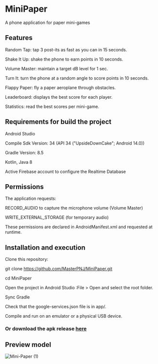 # MiniPaper
 A phone application for paper mini-games

## Features

Random Tap: tap 3 post-its as fast as you can in 15 seconds.

Shake It Up: shake the phone to earn points in 10 seconds.

Volume Master: maintain a target dB level for 1 sec.

Turn It: turn the phone at a random angle to score points in 10 seconds.

Flappy Paper: fly a paper aeroplane through obstacles.

Leaderboard: displays the best score for each player.

Statistics: read the best scores per mini-game.

## Requirements for build the project

Android Studio

Compile Sdk Version: 34 (API 34 ("UpsideDownCake"; Android 14.0))

Gradle Version: 8.5

Kotlin, Java 8

Active Firebase account to configure the Realtime Database

## Permissions

The application requests:

RECORD_AUDIO to capture the microphone volume (Volume Master)

WRITE_EXTERNAL_STORAGE (for temporary audio)

These permissions are declared in AndroidManifest.xml and requested at runtime.

## Installation and execution

Clone this repository:

git clone https://github.com/MasterPNJ/MiniPaper.git

cd MiniPaper

Open the project in Android Studio :File > Open and select the root folder.

Sync Gradle

Check that the google-services.json file is in app/.

Compile and run on an emulator or a physical USB device.

### Or download the apk release [here](https://github.com/MasterPNJ/MiniPaper/releases/tag/1.0) 

 ## Preview model
 
![Mini-Paper (1)](https://github.com/user-attachments/assets/949e2ff8-107a-4e6f-8e42-2b92828dbe56)
